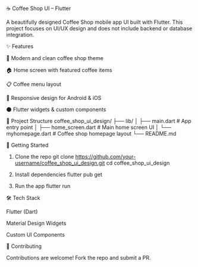 ☕ Coffee Shop UI – Flutter

A beautifully designed Coffee Shop mobile app UI built with Flutter.
This project focuses on UI/UX design and does not include backend or database integration.

✨ Features

🎨 Modern and clean coffee shop theme

🏠 Home screen with featured coffee items

📋 Coffee menu layout

📱 Responsive design for Android & iOS

🌑 Flutter widgets & custom components

📂 Project Structure
coffee_shop_ui_design/
├── lib/
│   ├── main.dart          # App entry point
│   ├── home_screen.dart   # Main home screen UI
│   └── myhomepage.dart    # Coffee shop homepage layout
└── README.md

🚀 Getting Started
1. Clone the repo
git clone https://github.com/your-username/coffee_shop_ui_design.git
cd coffee_shop_ui_design

2. Install dependencies
flutter pub get

3. Run the app
flutter run

🛠️ Tech Stack

Flutter (Dart)

Material Design Widgets

Custom UI Components

🤝 Contributing

Contributions are welcome! Fork the repo and submit a PR.
